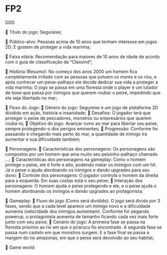 # FP2
GDD

	Título do jogo: Segureixe;

	Público-alvo: Pessoas acima de 10 anos que tenham interesse em jogos 2D; 
E gostem de proteger a vida marinha;

	Faixa etária: Recomendação para maiores de 10 anos de idade de acordo com o guia de classificação da “Classind”;

	História (Resumo): No começo dos anos 2000 um homem fica completamente irritado com as pessoas que poluem os mares e os rios, e após conhecer um peixe-palhaço ele decide dedicar sua vida a proteger a vida marinha;
O jogo se passa em uma floresta onde o player é um lutador de boxe que passa por inimigos que querem roubar o peixe, impedindo que ele seja libertado no mar;

	Fluxo do Jogo:
	Gênero do jogo: Segureixe é um jogo de plataforma 2D dividido em ação, história e insanidade;
	Desafios: O jogador terá que proteger o peixe de pescadores, monstros ou empresários que querem roubá-lo;
	Objetivo do jogo: Avançar rumo ao mar para libertar seu peixe, sempre protegendo-o dos perigos eminentes;
	Progressão: Conforme for passando e chegando mais perto do mar, a quantidade de inimigo irá aumentar e sua dificuldade também;

	 Personagens:
	Características dos personagens: Os personagens são compostos por um homem que ama muito seu peixinho-palhaço chamado ...;
	Características dos personagens na gameplay: Como o homem protege o peixe, ele é forte e alto, podendo matar os inimigos com um hit. Já o peixe o ajuda atordoando os inimigos e dando upgrades para seu dono;
	Controle dos personagens: O jogador controla o homem da direita para a esquerda. Em suas costas está o seu peixe;
	Interação dos personagens: O homem ajuda o peixe protegendo e ele, e o peixe ajuda o homem atordoando os inimigos e dando upgrades ao protagonista;

	Gameplay:
	Fluxo do jogo (Como será dividido): O jogo será divido por 3 fases, sendo que a cada level aparece um inimigo novo e a dificuldade aumenta (velocidade dos inimigos aumentam). Conforme for pegando powerup, o protagonista aumenta de tamanho ficando cada vez mais forte junto com seu peixe;
	Cenário do jogo: A primeira fase se passa na floresta próximo ao rio em que o pirarucu foi encontrado. A segunda fase se passa num castelo em que monstros surgem. E a fase final se passa a margem do rio amazonas, em que o peixe será devolvido ao seu habitat;

	Game world:
